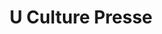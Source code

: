 ---
title: "U Culture Presse"
url: /saint-pryve-saint-mesmin/u-culture-presse/
shop: marchand de journaux
---